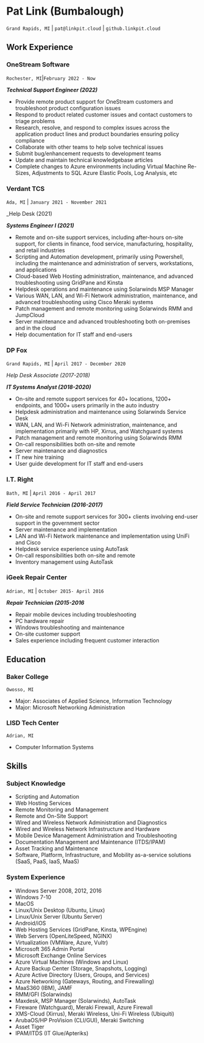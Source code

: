 # Pat Link (Bumbalough)
`Grand Rapids, MI` | `pat@linkpit.cloud` | `github.linkpit.cloud`

## Work Experience

### OneStream Software
`Rochester, MI`|`February 2022 - Now`

**_Technical Support Engineer (2022)_**

- Provide remote product support for OneStream customers and troubleshoot product configuration issues
- Respond to product related customer issues and contact customers to triage problems
- Research, resolve, and respond to complex issues across the application product lines and product boundaries ensuring policy compliance
- Collaborate with other teams to help solve technical issues
- Submit bug/enhancement requests to development teams
- Update and maintain technical knowledgebase articles
- Complete changes to Azure environments including Virtual Machine Re-Sizes, Adjustments to SQL Azure Elastic Pools, Log Analysis, etc

### Verdant TCS
`Ada, MI` | `January 2021 - November 2021`

_Help Desk (2021)

**_Systems Engineer I (2021)_**

- Remote and on-site support services, including after-hours on-site support, for clients in finance, food service, manufacturing, hospitality, and retail industries
- Scripting and Automation development, primarily using Powershell, including the maintenance and administration of servers, workstations, and applications
- Cloud-based Web Hosting administration, maintenance, and advanced troubleshooting using GridPane and Kinsta
- Helpdesk operations and maintenance using Solarwinds MSP Manager
- Various WAN, LAN, and Wi-Fi Network administration, maintenance, and advanced troubleshooting using Cisco Meraki systems
- Patch management and remote monitoring using Solarwinds RMM and JumpCloud
- Server maintenance and advanced troubleshooting both on-premises and in the cloud
- Help documentation for IT staff and end-users

### DP Fox
`Grand Rapids, MI` | `April 2017 - December 2020`

_Help Desk Associate (2017-2018)_

**_IT Systems Analyst (2018-2020)_**

- On-site and remote support services for 40+ locations, 1200+ endpoints, and 1000+ users primarily in the auto industry
- Helpdesk administration and maintenance using Solarwinds Service Desk
- WAN, LAN, and Wi-Fi Network administration, maintenance, and implementation primarily with HP, Xirrus, and Watchguard systems
- Patch management and remote monitoring using Solarwinds RMM
- On-call responsibilities both on-site and remote
- Server maintenance and diagnostics
- IT new hire training
- User guide development for IT staff and end-users

### I.T. Right
`Bath, MI` | `April 2016 - April 2017`

**_Field Service Technician (2016-2017)_**

- On-site and remote support services for 300+ clients involving end-user support in the government sector
- Server maintenance and implementation
- LAN and Wi-Fi Network maintenance and implementation using UniFi and Cisco
- Helpdesk service experience using AutoTask
- On-call responsibilities both on-site and remote
- Inventory management using AutoTask

### iGeek Repair Center
`Adrian, MI` | `October 2015- April 2016`

**_Repair Technician (2015-2016_**

- Repair mobile devices including troubleshooting
- PC hardware repair
- Windows troubleshooting and maintenance
- On-site customer support
- Sales experience including frequent customer interaction

## Education

### Baker College
`Owosso, MI`

- Major: Associates of Applied Science, Information Technology
- Major: Microsoft Networking Administration

### LISD Tech Center
`Adrian, MI`

- Computer Information Systems

## Skills

### Subject Knowledge

- Scripting and Automation
- Web Hosting Services
- Remote Monitoring and Management
- Remote and On-Site Support
- Wired and Wireless Network Administration and Diagnostics
- Wired and Wireless Network Infrastructure and Hardware
- Mobile Device Management Administration and Troubleshooting
- Documentation Management and Maintenance (ITDS/IPAM)
- Asset Tracking and Maintenance
- Software, Platform, Infrastructure, and Mobility as-a-service solutions (SaaS, PaaS, IaaS, MaaS)

### System Experience

- Windows Server 2008, 2012, 2016
- Windows 7-10
- MacOS
- Linux/Unix Desktop (Ubuntu, Linux)
- Linux/Unix Server (Ubuntu Server)
- Android/iOS
- Web Hosting Services (GridPane, Kinsta, WPEngine)
- Web Servers (OpenLiteSpeed, NGINX)
- Virtualization (VMWare, Azure, Vultr)
- Microsoft 365 Admin Portal
- Microsoft Exchange Online Services
- Azure Virtual Machines (Windows and Linux)
- Azure Backup Center (Storage, Snapshots, Logging)
- Azure Active Directory (Users, Groups, and Services)
- Azure Networking (Gateways, Routing, and Firewalling)
- MaaS360 (IBM), JAMF
- RMM/GFI (Solarwinds)
- Maxdesk, MSP Manager (Solarwinds), AutoTask
- Fireware (Watchguard), Meraki Firewall, Azure Firewall
- XMS-Cloud (Xirrus), Meraki Wireless, Uni-Fi Wireless (Ubiquiti)
- ArubaOS/HP ProVision (CLI/GUI), Meraki Switching
- Asset Tiger
- IPAM/ITDS (IT Glue/Apteriks)
